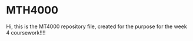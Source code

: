 # MTH4000
Hi, this is the MT4000 repository file, created for the purpose for the week 4 coursework!!!! 
